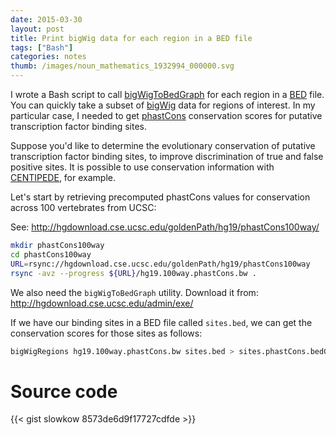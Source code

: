 ```yaml
---
date: 2015-03-30
layout: post
title: Print bigWig data for each region in a BED file
tags: ["Bash"]
categories: notes
thumb: /images/noun_mathematics_1932994_000000.svg
---
```


I wrote a Bash script to call [bigWigToBedGraph] for each region in a [BED]
file. You can quickly take a subset of [bigWig] data for regions of interest.
In my particular case, I needed to get [phastCons] conservation scores for
putative transcription factor binding sites.

<!--more-->

Suppose you'd like to determine the evolutionary conservation of putative
transcription factor binding sites, to improve discrimination of true and
false positive sites. It is possible to use conservation information with
[CENTIPEDE], for example.

Let's start by retrieving precomputed phastCons values for conservation across
100 vertebrates from UCSC:

See: <http://hgdownload.cse.ucsc.edu/goldenPath/hg19/phastCons100way/>

```bash
mkdir phastCons100way
cd phastCons100way
URL=rsync://hgdownload.cse.ucsc.edu/goldenPath/hg19/phastCons100way
rsync -avz --progress ${URL}/hg19.100way.phastCons.bw .
```

We also need the `bigWigToBedGraph` utility. Download it from:
<http://hgdownload.cse.ucsc.edu/admin/exe/>

If we have our binding sites in a BED file called `sites.bed`, we can
get the conservation scores for those sites as follows:

```bash
bigWigRegions hg19.100way.phastCons.bw sites.bed > sites.phastCons.bedGraph
```

# Source code

{{< gist slowkow 8573de6d9f17727cdfde >}}

[bigWigToBedGraph]: http://hgdownload.cse.ucsc.edu/admin/exe/
[bigWig]: https://genome.ucsc.edu/goldenpath/help/bigWig.html
[BED]: https://genome.ucsc.edu/FAQ/FAQformat.html#format1
[phastCons]: http://compgen.bscb.cornell.edu/phast/
[CENTIPEDE]: http://centipede.uchicago.edu/
